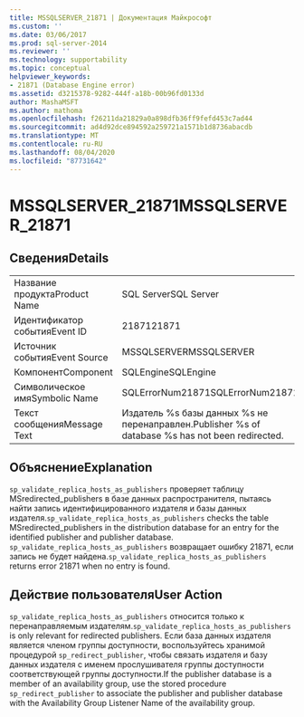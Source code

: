 ```yaml
---
title: MSSQLSERVER_21871 | Документация Майкрософт
ms.custom: ''
ms.date: 03/06/2017
ms.prod: sql-server-2014
ms.reviewer: ''
ms.technology: supportability
ms.topic: conceptual
helpviewer_keywords:
- 21871 (Database Engine error)
ms.assetid: d3215378-9282-444f-a18b-00b96fd0133d
author: MashaMSFT
ms.author: mathoma
ms.openlocfilehash: f26211da21829a0a898dfb36ff9fefd453c7ad44
ms.sourcegitcommit: ad4d92dce894592a259721a1571b1d8736abacdb
ms.translationtype: MT
ms.contentlocale: ru-RU
ms.lasthandoff: 08/04/2020
ms.locfileid: "87731642"
---
```

# <a name="mssqlserver_21871"></a><span data-ttu-id="5eaf1-102">MSSQLSERVER_21871</span><span class="sxs-lookup"><span data-stu-id="5eaf1-102">MSSQLSERVER_21871</span></span>
    
## <a name="details"></a><span data-ttu-id="5eaf1-103">Сведения</span><span class="sxs-lookup"><span data-stu-id="5eaf1-103">Details</span></span>  
  
|||  
|-|-|  
|<span data-ttu-id="5eaf1-104">Название продукта</span><span class="sxs-lookup"><span data-stu-id="5eaf1-104">Product Name</span></span>|<span data-ttu-id="5eaf1-105">SQL Server</span><span class="sxs-lookup"><span data-stu-id="5eaf1-105">SQL Server</span></span>|  
|<span data-ttu-id="5eaf1-106">Идентификатор события</span><span class="sxs-lookup"><span data-stu-id="5eaf1-106">Event ID</span></span>|<span data-ttu-id="5eaf1-107">21871</span><span class="sxs-lookup"><span data-stu-id="5eaf1-107">21871</span></span>|  
|<span data-ttu-id="5eaf1-108">Источник события</span><span class="sxs-lookup"><span data-stu-id="5eaf1-108">Event Source</span></span>|<span data-ttu-id="5eaf1-109">MSSQLSERVER</span><span class="sxs-lookup"><span data-stu-id="5eaf1-109">MSSQLSERVER</span></span>|  
|<span data-ttu-id="5eaf1-110">Компонент</span><span class="sxs-lookup"><span data-stu-id="5eaf1-110">Component</span></span>|<span data-ttu-id="5eaf1-111">SQLEngine</span><span class="sxs-lookup"><span data-stu-id="5eaf1-111">SQLEngine</span></span>|  
|<span data-ttu-id="5eaf1-112">Символическое имя</span><span class="sxs-lookup"><span data-stu-id="5eaf1-112">Symbolic Name</span></span>|<span data-ttu-id="5eaf1-113">SQLErrorNum21871</span><span class="sxs-lookup"><span data-stu-id="5eaf1-113">SQLErrorNum21871</span></span>|  
|<span data-ttu-id="5eaf1-114">Текст сообщения</span><span class="sxs-lookup"><span data-stu-id="5eaf1-114">Message Text</span></span>|<span data-ttu-id="5eaf1-115">Издатель %s базы данных %s не перенаправлен.</span><span class="sxs-lookup"><span data-stu-id="5eaf1-115">Publisher %s of database %s has not been redirected.</span></span>|  
  
## <a name="explanation"></a><span data-ttu-id="5eaf1-116">Объяснение</span><span class="sxs-lookup"><span data-stu-id="5eaf1-116">Explanation</span></span>  
 <span data-ttu-id="5eaf1-117">`sp_validate_replica_hosts_as_publishers` проверяет таблицу MSredirected_publishers в базе данных распространителя, пытаясь найти запись идентифицированного издателя и базы данных издателя.</span><span class="sxs-lookup"><span data-stu-id="5eaf1-117">`sp_validate_replica_hosts_as_publishers` checks the table MSredirected_publishers in the distribution database for an entry for the identified publisher and publisher database.</span></span>  <span data-ttu-id="5eaf1-118">`sp_validate_replica_hosts_as_publishers` возвращает ошибку 21871, если запись не будет найдена.</span><span class="sxs-lookup"><span data-stu-id="5eaf1-118">`sp_validate_replica_hosts_as_publishers` returns error 21871 when no entry is found.</span></span>  
  
## <a name="user-action"></a><span data-ttu-id="5eaf1-119">Действие пользователя</span><span class="sxs-lookup"><span data-stu-id="5eaf1-119">User Action</span></span>  
 <span data-ttu-id="5eaf1-120">`sp_validate_replica_hosts_as_publishers` относится только к перенаправляемым издателям.</span><span class="sxs-lookup"><span data-stu-id="5eaf1-120">`sp_validate_replica_hosts_as_publishers` is only relevant for redirected publishers.</span></span> <span data-ttu-id="5eaf1-121">Если база данных издателя является членом группы доступности, воспользуйтесь хранимой процедурой `sp_redirect_publisher`, чтобы связать издателя и базу данных издателя с именем прослушивателя группы доступности соответствующей группы доступности.</span><span class="sxs-lookup"><span data-stu-id="5eaf1-121">If the publisher database is a member of an availability group, use the stored procedure `sp_redirect_publisher` to associate the publisher and publisher database with the Availability Group Listener Name of the availability group.</span></span>  
  
  
